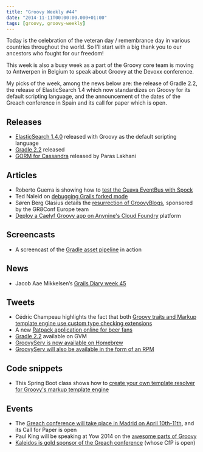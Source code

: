 ```yaml
---
title: "Groovy Weekly #44"
date: "2014-11-11T00:00:00.000+01:00"
tags: [groovy, groovy-weekly]
---
```


Today is the celebration of the veteran day / remembrance day in various countries throughout the world. So I’ll start with a big thank you to our ancestors who fought for our freedom!

This week is also a busy week as a part of the Groovy core team is moving to Antwerpen in Belgium to speak about Groovy at the Devoxx conference.

My picks of the week, among the news below are: the release of Gradle 2.2, the release of ElasticSearch 1.4 which now standardizes on Groovy for its default scripting language, and the announcement of the dates of the Greach conference in Spain and its call for paper which is open.

## Releases

*   [ElasticSearch 1.4.0](http://www.elasticsearch.org/blog/elasticsearch-1-4-0-released/) released with Groovy as the default scripting language
*   [Gradle 2.2](http://forums.gradle.org/gradle/topics/gradle-2-2-released) released
*   [GORM for Cassandra](https://twitter.com/grailsframework/status/530268377080946689) released by Paras Lakhani

## Articles

*   Roberto Guerra is showing how to [test the Guava EventBus with Spock](http://blog.stumblingoncode.com/posts/2014-11-06-ratpack-guava-eventbus.html)
*   Ted Naleid on [debugging Grails forked mode](http://naleid.com/blog/2014/11/10/debugging-grails-forked-mode/)
*   Søren Berg Glasius details the [resurrection of GroovyBlogs](http://sbglasius.tumblr.com/post/101934935847/groovyblogs), sponsored by the GR8Conf Europe team
*   [Deploy a Caelyf Groovy app on Anynine's Cloud Foundry](http://blog.anynines.com/groovy/) platform
    
## Screencasts

*   A screencast of the [Gradle asset pipeline](http://bertram.d.pr/1fiob) in action

## News

*   Jacob Aae Mikkelsen’s [Grails Diary week 45](http://grydeske.net/news/show/69)

## Tweets

*   Cédric Champeau highlights the fact that both [Groovy traits and Markup template engine use custom type checking extensions](https://twitter.com/CedricChampeau/status/530032446415597569)
*   A new [Ratpack application online for beer fans](https://twitter.com/ratpackweb/status/530163157004587010)
*   [Gradle 2.2](https://twitter.com/gvmtool/status/531833062699839488) available on GVM
*   [GroovyServ is now available on Homebrew](https://twitter.com/groovyserv/status/529967998065340418)
*   [GroovyServ will also be available in the form of an RPM](https://twitter.com/groovyserv/status/531786080404516866)

## Code snippets

*   This Spring Boot class shows how to [create your own template resolver for Groovy's markup template engine](https://github.com/melix/spring-boot/blob/master/spring-boot-autoconfigure/src/main/java/org/springframework/boot/autoconfigure/groovy/template/GroovyTemplateResolver.java#L40-40)

## Events

*   The [Greach conference will take place in Madrid on April 10th-11th](https://twitter.com/greachconf/status/530662229998186496), and its Call for Paper is open
*   Paul King will be speaking at Yow 2014 on the [awesome parts of Groovy](https://twitter.com/paulk_asert/status/530483395457843200)
*   [Kaleidos is gold sponsor of the Greach conference](https://twitter.com/greachconf/status/530323772092710912) (whose CfP is open)